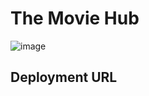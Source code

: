 # The Movie Hub

![image](https://user-images.githubusercontent.com/72500848/148519611-91fd3ebe-20b4-4260-87cb-933f4a528df4.png)


## Deployment URL
